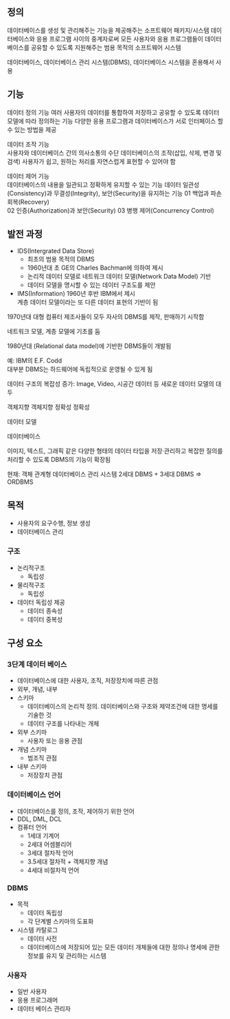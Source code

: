## 정의
데이터베이스를 생성 및 관리해주는 기능을 제공해주는 소프트웨어 패키지/시스템
데이터베이스와 응용 프로그램 사이의 중계자로써 모든 사용자와 응용 프로그램들이 데이터베이스를 공유할 수 있도록 지원해주는 범용 목적의 소프트웨어 시스템

데이터베이스, 데이터베이스 관리 시스템(DBMS), 데이터베이스 시스템을 혼용해서 사용

## 기능
데이터 정의 기능
여러 사용자의 데이터를 통합하여 저장하고 공유할 수 있도록 데이터 모델에 따라 정의하는 기능
다양한 응용 프로그램과 데이터베이스가 서로 인터페이스 할 수 있는 방법을 제공

데이터 조작 기능  
사용자와 데이터베이스 간의 의사소통의 수단
데이터베이스의 조작(삽입, 삭제, 변경 및 검색)
사용자가 쉽고, 원하는 처리를 자연스럽게 표현할 수 있어야 함

데이터 제어 기능  
데이터베이스의 내용을 일관되고 정확하게 유지할 수 있는 기능
데이터 일관성(Consistency)과 무결성(Integrity), 보안(Security)을 유지하는 기능
01 백업과 파손 회복(Recovery)  
02 인증(Authorization)과 보안(Security)
03 병행 제어(Concurrency Control)

## 발전 과정

- IDS(Intergrated Data Store)
	- 최초의 범용 목적의 DBMS  
	- 1960년대 초 GE의 Charles Bachman에 의하여 제시
	- 논리적 데이터 모델로 네트워크 데이터 모델(Network Data Model) 기반
	- 데이터 모델을 명시할 수 있는 데이터 구조도를 제안
- IMS(Information)
1960년 후반 IBM에서 제시  
계층 데이터 모델이라는 또 다른 데이터 표현의 기반이 됨

1970년대 대형 컴퓨터 제조사들이 모두 자사의 DBMS를 제작, 판매하기 시작함

네트워크 모델, 계층 모델에 기초를 둠


1980년대 (Relational data model)에 기반한 DBMS들이 개발됨

예: IBM의 E.F. Codd  
대부분 DBMS는 하드웨어에 독립적으로 운영될 수 있게 됨



데이터 구조의 복잡성 증가: Image, Video, 시공간 데이터 등 새로운 데이터 모델의 대두

객체지향 객체지향 정확성 정확성

데이터 모델

데이터베이스

이미지, 텍스트, 그래픽 같은 다양한 형태의 데이터 타입을 저장·관리하고 복잡한 질의를 처리할 수 있도록 DBMS의 기능이 확장됨


현재: 객체 관계형 데이터베이스 관리 시스템
2세대 DBMS + 3세대 DBMS => ORDBMS


## 목적
* 사용자의 요구수행, 정보 생성
* 데이터베이스 관리


### 구조
- 논리적구조
	- 독립성
- 물리적구조
	- 독립성
- 데이터 독립성 제공
	- 데이터 종속성
	- 데이터 중복성


## 구성 요소

### 3단계 데이터 베이스
- 데이터베이스에 대한 사용자, 조직, 저장장치에 따른 관점
- 외부, 개념, 내부
- 스키마
	- 데이터베이스의 논리적 정의. 데이터베이스와 구조와 제약조건에 대한 명세를 기술한 것
	- 데이터 구조를 나타내는 개체
- 외부 스키마
	- 사용자 또는 응용 관점
- 개념 스키마
	- 범조직 관점
- 내부 스키마
	- 저장장치 관점


### 데이터베이스 언어
* 데이터베이스를 정의, 조작, 제어하기 위한 언어
* DDL, DML, DCL
* 컴퓨터 언어
	* 1세대 기계어
	* 2세대 어셈블리어
	* 3세대 절차적 언어
	* 3.5세대 절차적 + 객체지향 개념
	* 4세대 비절차적 언어

### DBMS
- 목적
	- 데이터 독립성
	- 각 단계별 스키마의 도표화
- 시스템 카탈로그
	- 데이터 사전
	- 데이터베이스에 저장되어 있는 모든 데이터 개체들에 대한 정의나 명세에 관한 정보를 유지 및 관리하는 시스템
### 사용자
* 일반 사용자
* 응용 프로그래머
* 데이터 베이스 관리자
